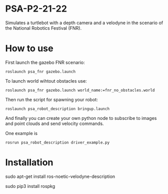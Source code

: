 # PSA-P2-21-22

Simulates a turtlebot with a depth camera and a velodyne in the scenario of the National Robotics Festival (FNR).

# How to use

First launch the gazebo FNR scenario:

    roslaunch psa_fnr gazebo.launch

To launch world wihtout obstacles use:

    roslaunch psa_fnr gazebo.launch world_name:=fnr_no_obstacles.world

Then run the script for spawning your robot:

    roslaunch psa_robot_description bringup.launch

And finally you can create your own python node to subscribe to images and point clouds and send velocity commands.

One example is 

    rosrun psa_robot_description driver_example.py

# Installation

sudo apt-get install ros-noetic-velodyne-description

sudo pip3 install rospkg